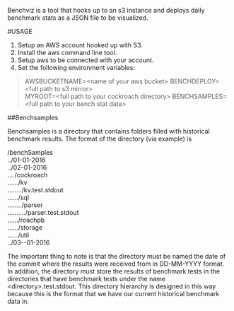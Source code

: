 Benchviz is a tool that hooks up to an s3 instance and deploys daily benchmark stats as a JSON file to be visualized.

#USAGE

1. Setup an AWS account hooked up with S3.
2. Install the aws command line tool.
3. Setup aws to be connected with your account.
4. Set the following environment variables:

>AWSBUCKETNAME=\<name of your aws bucket\>
>BENCHDEPLOY=\<full path to s3 mirror\><br/>
>MYROOT=\<full path to your cockroach directory\> 
>BENCHSAMPLES=\<full path to your bench stat data\>
>
        
##Benchsamples

Benchsamples is a directory that contains folders filled with historical benchmark results. The format of the directory (via example) is

/benchSamples<br/>
../01-01-2016<br/>
../02-01-2016<br/>
..../cockroach<br/>
....../kv<br/>
......../kv.test.stdout<br/>
....../sql<br/>
......../parser<br/>
........../parser.test.stdout<br/>
....../roachpb<br/>
....../storage<br/>
....../util<br/>
../03--01-2016<br/>

The important thing to note is that the directory must be named the date of the commit where the results were received from in DD-MM-YYYY format. In addition, the directory must store the results of benchmark tests in the directories that have benchmark tests under the name \<directory\>.test.stdout. This directory hierarchy is designed in this way because this is the format that we have our current historical benchmark data in. 